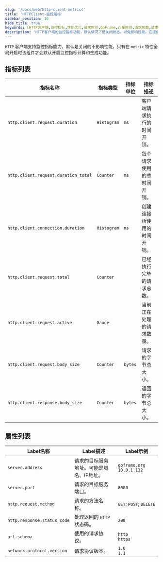 ```yaml
---
slug: '/docs/web/http-client-metrics'
title: 'HTTPClient-监控指标'
sidebar_position: 10
hide_title: true
keywords: [HTTP客户端,监控指标,性能优化,请求时间,GoFrame,连接时间,请求总数,请求大小,GoFrame框架,返回大小]
description: 'HTTP客户端的监控指标功能，默认情况下是关闭状态，以免影响性能。它提供了多种指标供用户参考，如请求执行的时间开销、连接创建时间以及请求的字节总大小等，只有在metric特性全局开启时才会启用这些指标，帮助用户更好地进行性能分析。'
---
```


`HTTP` 客户端支持监控指标能力，默认是关闭的不影响性能，只有在 `metric` 特性全局开启时该组件才会默认开启监控指标计算和生成功能。

## 指标列表

| **指标名称** | **指标类型** | **指标单位** | **指标描述** |
| --- | --- | --- | --- |
| `http.client.request.duration` | `Histogram` | `ms` | 客户端请求执行的时间开销。 |
| `http.client.request.duration_total` | `Counter` | `ms` | 每个请求使用的总时间开销。 |
| `http.client.connection.duration` | `Histogram` | `ms` | 创建连接所使用的时间开销。 |
| `http.client.request.total` | `Counter` |  | 已经执行完毕的请求总数。 |
| `http.client.request.active` | `Gauge` |  | 当前正在处理的请求数量。 |
| `http.client.request.body_size` | `Counter` | `bytes` | 请求的字节总大小。 |
| `http.client.response.body_size` | `Counter` | `bytes` | 返回的字节总大小。 |

## 属性列表

| **Label名称** | **Label描述** | **Label示例** |
| --- | --- | --- |
| `server.address` | 请求的目标服务地址。可能是域名、IP地址。 | `goframe.org`<br />`10.0.1.132` |
| `server.port` | 请求的目标服务端口。 | `8000` |
| `http.request.method` | 请求的方法名称。 | `GET`; `POST`; `DELETE` |
| `http.response.status_code` | 处理返回的 `HTTP` 状态码。 | `200` |
| `url.schema` | 使用的请求协议。 | `http`<br />`https` |
| `network.protocol.version` | 请求协议版本。 | `1.0`<br />`1.1` |